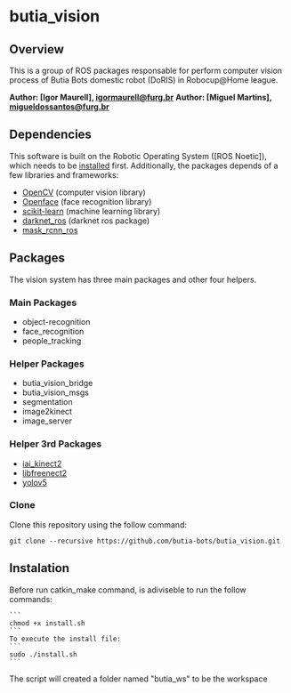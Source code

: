 # butia_vision

## Overview
This is a group of ROS packages responsable for perform computer vision process of Butia Bots domestic robot (DoRIS) in Robocup@Home league. 

**Author: [Igor Maurell], igormaurell@furg.br**
**Author: [Miguel Martins], migueldossantos@furg.br**

## Dependencies
This software is built on the Robotic Operating System ([ROS Noetic]), which needs to be [installed](https://github.com/butia-bots/butia_learning/wiki/Instala%C3%A7%C3%B5es-importantes#ros-robot-operating-system) first. Additionally, the packages depends of a few libraries and frameworks:

- [OpenCV](http://opencv.org/) (computer vision library)
- [Openface](https://cmusatyalab.github.io/openface/) (face recognition library)
- [scikit-learn](http://scikit-learn.org/stable/) (machine learning library)
- [darknet_ros](https://github.com/leggedrobotics/darknet_ros) (darknet ros package)
- [mask_rcnn_ros](https://github.com/crislmfroes/mask_rcnn_ros)

## Packages
The vision system has three main packages and other four helpers.

### Main Packages
- object-recognition
- face_recognition
- people_tracking

### Helper Packages
- butia_vision_bridge
- butia_vision_msgs
- segmentation
- image2kinect
- image_server

### Helper 3rd Packages
- [iai_kinect2](https://github.com/butia-bots/iai_kinect2)
- [libfreenect2](https://github.com/butia-bots/libfreenect2)
- [yolov5](https://github.com/butia-bots/yolov5)

### Clone

Clone this repository using the follow command:
```
git clone --recursive https://github.com/butia-bots/butia_vision.git
```

## Instalation
Before run catkin_make command, is adiviseble to run the follow commands:

	```
	chmod +x install.sh
	```
	To execute the install file:
	```
	sudo ./install.sh
	```
The script will created a folder named "butia_ws" to be the workspace